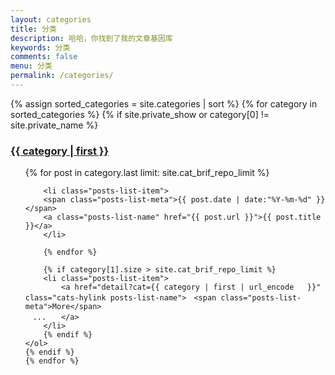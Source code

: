 ```yaml
---
layout: categories
title: 分类
description: 哈哈，你找到了我的文章基因库
keywords: 分类
comments: false
menu: 分类
permalink: /categories/
---
```


<section class="container posts-content">
	{% assign sorted_categories = site.categories | sort %}
	{% for category in sorted_categories %}
	{% if  site.private_show  or category[0] != site.private_name %}
	<a href="detail/?cat={{ category | first | url_encode   }}" class="cats-hylink"><h3>{{ category | first }}</h3></a>
	<ol class="posts-list" id="{{ category[0] }}">
		{% for post in category.last  limit: site.cat_brif_repo_limit %}

		<li class="posts-list-item">
		<span class="posts-list-meta">{{ post.date | date:"%Y-%m-%d" }}</span>
		<a class="posts-list-name" href="{{ post.url }}">{{ post.title }}</a>
		</li>

		{% endfor %}
		
		{% if category[1].size > site.cat_brif_repo_limit %}
		<li class="posts-list-item">
			<a href="detail?cat={{ category | first | url_encode   }}" class="cats-hylink posts-list-name">　<span class="posts-list-meta">More</span>
	　...　　</a>
		</li>
		{% endif %}
	</ol>
	{% endif %}
	{% endfor %}
</section>
<!-- /section.content -->
<script>
(function(blog){
	blog.encodeHylinks($(".cats-hylink"));
}(blog));
</script>